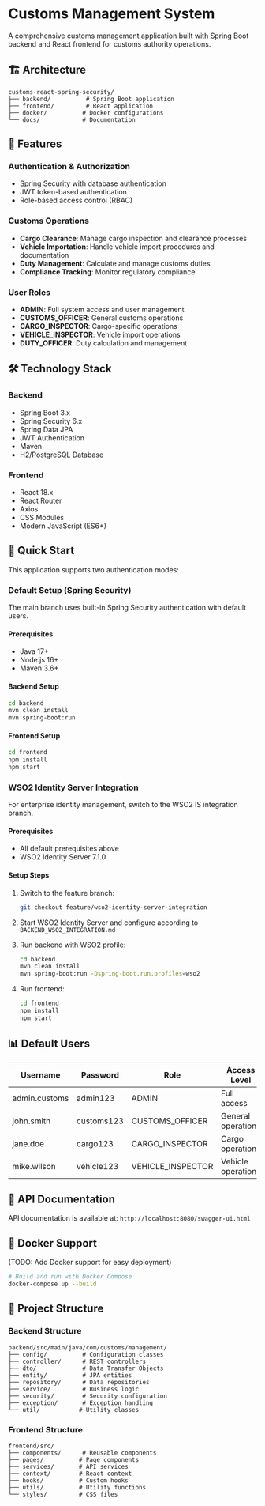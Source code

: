 # Customs Management System

A comprehensive customs management application built with Spring Boot backend and React frontend for customs authority operations.

## 🏗️ Architecture
```
customs-react-spring-security/
├── backend/          # Spring Boot application
├── frontend/         # React application
├── docker/          # Docker configurations
└── docs/            # Documentation
```

## 🚀 Features

### Authentication & Authorization
- Spring Security with database authentication
- JWT token-based authentication
- Role-based access control (RBAC)

### Customs Operations
- **Cargo Clearance**: Manage cargo inspection and clearance processes
- **Vehicle Importation**: Handle vehicle import procedures and documentation
- **Duty Management**: Calculate and manage customs duties
- **Compliance Tracking**: Monitor regulatory compliance

### User Roles
- **ADMIN**: Full system access and user management
- **CUSTOMS_OFFICER**: General customs operations
- **CARGO_INSPECTOR**: Cargo-specific operations
- **VEHICLE_INSPECTOR**: Vehicle import operations
- **DUTY_OFFICER**: Duty calculation and management

## 🛠️ Technology Stack

### Backend
- Spring Boot 3.x
- Spring Security 6.x
- Spring Data JPA
- JWT Authentication
- Maven
- H2/PostgreSQL Database

### Frontend
- React 18.x
- React Router
- Axios
- CSS Modules
- Modern JavaScript (ES6+)

## 🚀 Quick Start

This application supports two authentication modes:

### Default Setup (Spring Security)
The main branch uses built-in Spring Security authentication with default users.

#### Prerequisites
- Java 17+
- Node.js 16+
- Maven 3.6+

#### Backend Setup
```bash
cd backend
mvn clean install
mvn spring-boot:run
```

#### Frontend Setup
```bash
cd frontend
npm install
npm start
```

### WSO2 Identity Server Integration
For enterprise identity management, switch to the WSO2 IS integration branch.

#### Prerequisites
- All default prerequisites above
- WSO2 Identity Server 7.1.0

#### Setup Steps
1. Switch to the feature branch:
   ```bash
   git checkout feature/wso2-identity-server-integration
   ```

2. Start WSO2 Identity Server and configure according to `BACKEND_WSO2_INTEGRATION.md`

3. Run backend with WSO2 profile:
   ```bash
   cd backend
   mvn clean install
   mvn spring-boot:run -Dspring-boot.run.profiles=wso2
   ```

4. Run frontend:
   ```bash
   cd frontend
   npm install
   npm start
   ```

## 📊 Default Users

| Username | Password | Role | Access Level |
|----------|----------|------|--------------|
| admin.customs | admin123 | ADMIN | Full access |
| john.smith | customs123 | CUSTOMS_OFFICER | General operations |
| jane.doe | cargo123 | CARGO_INSPECTOR | Cargo operations |
| mike.wilson | vehicle123 | VEHICLE_INSPECTOR | Vehicle operations |

## 📝 API Documentation

API documentation is available at: `http://localhost:8080/swagger-ui.html`

## 🐳 Docker Support
(TODO: Add Docker support for easy deployment)
```bash
# Build and run with Docker Compose
docker-compose up --build
```

## 📁 Project Structure

### Backend Structure
```
backend/src/main/java/com/customs/management/
├── config/          # Configuration classes
├── controller/      # REST controllers
├── dto/             # Data Transfer Objects
├── entity/          # JPA entities
├── repository/      # Data repositories
├── service/         # Business logic
├── security/        # Security configuration
├── exception/       # Exception handling
└── util/           # Utility classes
```

### Frontend Structure
```
frontend/src/
├── components/      # Reusable components
├── pages/          # Page components
├── services/       # API services
├── context/        # React context
├── hooks/          # Custom hooks
├── utils/          # Utility functions
└── styles/         # CSS files
```
